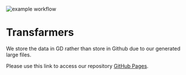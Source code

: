 ![example workflow](https://custom-icon-badges.herokuapp.com/github/workflow/status/DenverCoder1/custom-icon-badges/Node.js%20CI?logo=check-circle-fill&logoColor=white)

# Transfarmers

We store the data in GD rather than store in Github due to our generated large files.

Please use this link to access our repository [GitHub Pages](https://pages.github.com/).